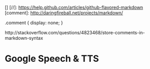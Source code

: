 []
[//]: https://help.github.com/articles/github-flavored-markdown
[comment]: http://daringfireball.net/projects/markdown/
<!--
http://stackoverflow.com/questions/5922882/what-file-uses-md-extension-and-how-should-i-edit-them
-->
.comment { display: none; }

<span class="comment">
http://stackoverflow.com/questions/4823468/store-comments-in-markdown-syntax
</span>


# Google Speech & TTS
